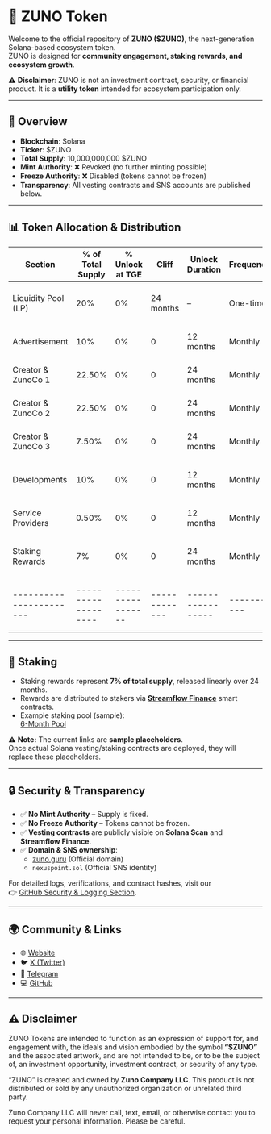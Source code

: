 # 🌌 ZUNO Token

Welcome to the official repository of **ZUNO ($ZUNO)**, the next-generation Solana-based ecosystem token.  
ZUNO is designed for **community engagement, staking rewards, and ecosystem growth**.  

⚠️ **Disclaimer**: ZUNO is not an investment contract, security, or financial product. It is a **utility token** intended for ecosystem participation only.  

---

## 📜 Overview

- **Blockchain**: Solana  
- **Ticker**: $ZUNO  
- **Total Supply**: 10,000,000,000 $ZUNO  
- **Mint Authority**: ❌ Revoked (no further minting possible)  
- **Freeze Authority**: ❌ Disabled (tokens cannot be frozen)  
- **Transparency**: All vesting contracts and SNS accounts are published below.  

---

## 📊 Token Allocation & Distribution

| Section              | % of Total Supply | % Unlock at TGE | Cliff       | Unlock Duration | Frequency | Notes                                                    | SNS                                   | Vesting Contract |
|-----------------------|-------------------|-----------------|-------------|-----------------|-----------|----------------------------------------------------------|---------------------------------------|-----------------|
| Liquidity Pool (LP)  | 20%               | 0%              | 24 months   | –               | One-time  | LP tokens fully locked for 24 months, unlocked at once   | [lp_tokens.nexuspoint.sol](https://solscan.io/account/EXAMPLE1) | [Sample Solana Address](https://solscan.io/account/EXAMPLE2) |
| Advertisement        | 10%               | 0%              | 0           | 12 months       | Monthly   | Linear monthly unlock for campaign funding               | [treasury_adv.nexuspoint.sol](https://solscan.io/account/EXAMPLE3) | [Sample Solana Address](https://solscan.io/account/EXAMPLE4) |
| Creator & ZunoCo 1   | 22.50%            | 0%              | 0           | 24 months       | Monthly   | Linear monthly unlock for team/management                | [czc1.nexuspoint.sol](https://solscan.io/account/EXAMPLE5) | [Sample Solana Address](https://solscan.io/account/EXAMPLE6) |
| Creator & ZunoCo 2   | 22.50%            | 0%              | 0           | 24 months       | Monthly   | Linear monthly unlock for team/management                | [czc2.nexuspoint.sol](https://solscan.io/account/EXAMPLE7) | [Sample Solana Address](https://solscan.io/account/EXAMPLE8) |
| Creator & ZunoCo 3   | 7.50%             | 0%              | 0           | 24 months       | Monthly   | Linear monthly unlock for team/management                | [czc3.nexuspoint.sol](https://app.streamflow.finance/contract/solana/mainnet/f3rSPQKCwWtH4uN5qa7pMUchfi1xsijabmCJHiEbpim) | [Sample Solana Address](https://solscan.io/account/BixWz3vsKcCoyi45BmYz8yyoFgCJDepxUFX249m5tiFq) |
| Developments         | 10%               | 0%              | 0           | 12 months       | Monthly   | Linear monthly unlock to align with project milestones   | [dev.nexuspoint.sol](https://solscan.io/account/EXAMPLE11) | [Sample Solana Address](https://solscan.io/account/EXAMPLE12) |
| Service Providers    | 0.50%             | 0%              | 0           | 12 months       | Monthly   | Linear monthly unlock for external services              | [service_provider.nexuspoint.sol](https://solscan.io/account/EXAMPLE13) | [Sample Solana Address](https://solscan.io/account/EXAMPLE14) |
| Staking Rewards      | 7%                | 0%              | 0           | 24 months       | Monthly   | Rewards distributed to stakers proportionally            | [staking_rewards.nexuspoint.sol](https://solscan.io/account/EXAMPLE15) | [Streamflow Contract](https://app.streamflow.finance/staking/solana/mainnet/Cja9f8JFS6sTgBqSRZGBrA2HDbUj4MZUGdtRYruKTeJp) |
|-----------------------|-------------------|-----------------|-------------|-----------------|-----------|----------------------------------------------------------|---------------------------------------|-----------------|

---

## 🏦 Staking

- Staking rewards represent **7% of total supply**, released linearly over 24 months.  
- Rewards are distributed to stakers via **[Streamflow Finance](https://app.streamflow.finance/)** smart contracts.  
- Example staking pool (sample):  
  [6-Month Pool](https://app.streamflow.finance/staking/solana/mainnet/Cja9f8JFS6sTgBqSRZGBrA2HDbUj4MZUGdtRYruKTeJp)  

⚠️ **Note:** The current links are **sample placeholders**.  
Once actual Solana vesting/staking contracts are deployed, they will replace these placeholders.

---

## 🔒 Security & Transparency

- ✅ **No Mint Authority** – Supply is fixed.  
- ✅ **No Freeze Authority** – Tokens cannot be frozen.  
- ✅ **Vesting contracts** are publicly visible on **Solana Scan** and **Streamflow Finance**.  
- ✅ **Domain & SNS ownership**:  
  - [zuno.guru](https://zuno.guru) (Official domain)  
  - `nexuspoint.sol` (Official SNS identity)  

For detailed logs, verifications, and contract hashes, visit our  
👉 [GitHub Security & Logging Section](https://github.com/companyzuno/zuno).

---

## 🌍 Community & Links

- 🌐 [Website](https://zuno.guru)  
- 🐦 [X (Twitter)](https://x.com/zuno_guru)  
- 💬 [Telegram](https://t.me/)  
- 💻 [GitHub](https://github.com/companyzuno/zuno)  

---

## ⚠️ Disclaimer

ZUNO Tokens are intended to function as an expression of support for, and engagement with, the ideals and vision embodied by the symbol **“$ZUNO”** and the associated artwork, and are not intended to be, or to be the subject of, an investment opportunity, investment contract, or security of any type.  

“ZUNO” is created and owned by **Zuno Company LLC**. This product is not distributed or sold by any unauthorized organization or unrelated third party.  

Zuno Company LLC will never call, text, email, or otherwise contact you to request your personal information. Please be careful.  

